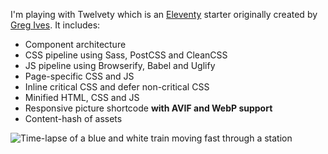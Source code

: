 I'm playing with Twelvety which is an [Eleventy](https://www.11ty.dev) starter originally created by [Greg Ives](https://gregives.co.uk). It includes:

- Component architecture
- CSS pipeline using Sass, PostCSS and CleanCSS
- JS pipeline using Browserify, Babel and Uglify
- Page-specific CSS and JS
- Inline critical CSS and defer non-critical CSS
- Minified HTML, CSS and JS
- Responsive picture shortcode **with AVIF and WebP support**
- Content-hash of assets

<!-- Markdown images will automatically use the responsive picture shortcode -->
![Time-lapse of a blue and white train moving fast through a station](train.jpg)
